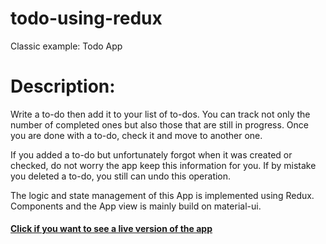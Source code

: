 # todo-using-redux
Classic example: Todo App

# Description:
Write a to-do then add it to your list of to-dos. You can track not only the number of completed ones but also those that are still in progress. Once you are done with a to-do, check it and move to another one. 

If you added a to-do but unfortunately forgot when it was created or checked, do not worry the app keep this information for you. If by mistake you deleted a to-do, you still can undo this operation.


The logic and state management of this App is implemented using Redux.
Components and the App view is mainly build on material-ui.


#### [Click if you want to see a live version of the app](https://todo-using-redux-6cp18yeq3.vercel.app/)
